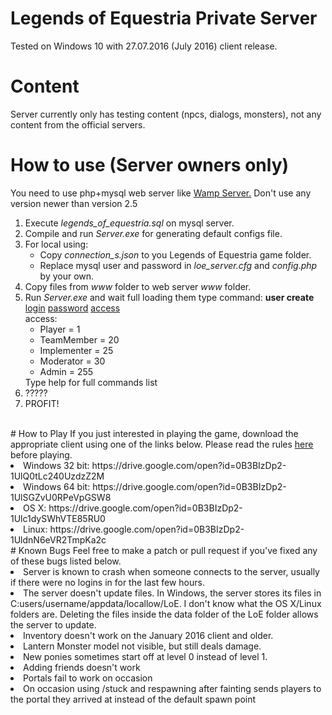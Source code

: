 # Legends of Equestria Private Server
Tested on Windows 10 with 27.07.2016 (July 2016) client release.
# Content
Server currently only has testing content (npcs, dialogs, monsters), not any content from the official servers. <br>

# How to use (Server owners only)
You need to use php+mysql web server like <a href="http://sourceforge.net/projects/wampserver/">Wamp Server.</a> Don't use any version newer than version 2.5
<ol>
<li>Execute <i>legends_of_equestria.sql</i> on mysql server.</li>
<li>Compile and run <i>Server.exe</i> for generating default configs file.</li>
<li>For local using:<ul>
<li>Copy <i>connection_s.json</i> to you Legends of Equestria game folder.</i></li>
<li>Replace mysql user and password in <i>loe_server.cfg</i> and <i>config.php</i> by your own.</li></ul></li>
<li>Copy files from <i>www</i> folder to web server <i>www</i> folder.</li>
<li>Run <i>Server.exe</i> and wait full loading them type command: 
<b>user create</b> <ins>login</ins> <ins>password</ins> <ins>access</ins>
<br>access:<ul>
<li>Player = 1</li>
<li>TeamMember = 20</li>
<li>Implementer = 25</li>
<li>Moderator = 30</li>
<li>Admin = 255</li></ul>
Type help for full commands list</li>
<li>?????</li>
<li>PROFIT!</li></ol><br>
# How to Play
If you just interested in playing the game, download the appropriate client using one of the links below. Please read the rules <a href="https://drive.google.com/open?id=1LyqCj58siA432Rljs2TPhqx-6U1yogmtYudrJe7a6iw">here</a> before playing.<br>
<li>Windows 32 bit: https://drive.google.com/open?id=0B3BIzDp2-1UlQ0tLc240UzdzZ2M</li>
<li>Windows 64 bit: https://drive.google.com/open?id=0B3BIzDp2-1UlSGZvU0RPeVpGSW8</li>
<li>OS X: https://drive.google.com/open?id=0B3BIzDp2-1Ulc1dySWhVTE85RU0</li>
<li>Linux: https://drive.google.com/open?id=0B3BIzDp2-1UldnN6eVR2TmpKa2c</li>
# Known Bugs
 Feel free to make a patch or pull request if you've fixed any of these bugs listed below. <br>
<li>  Server is known to crash when someone connects to the server, usually if there were no logins in for the last few hours.</li>
<li>  The server doesn't update files.  In Windows, the server stores its files in C:users/username/appdata/locallow/LoE.  I don't know what the OS X/Linux folders are.  Deleting the files inside the data folder of the LoE folder allows the server to update.  </li>
<li>  Inventory doesn't work on the January 2016 client and older.  
<li>  Lantern Monster model not visible, but still deals damage.  </li>
<li>  New ponies sometimes start off at level 0 instead of level 1. </li>
<li>  Adding friends doesn't work </li>
<li>  Portals fail to work on occasion </li>
<li>  On occasion using /stuck and respawning after fainting sends players to the portal they arrived at instead of the default spawn point</li>
